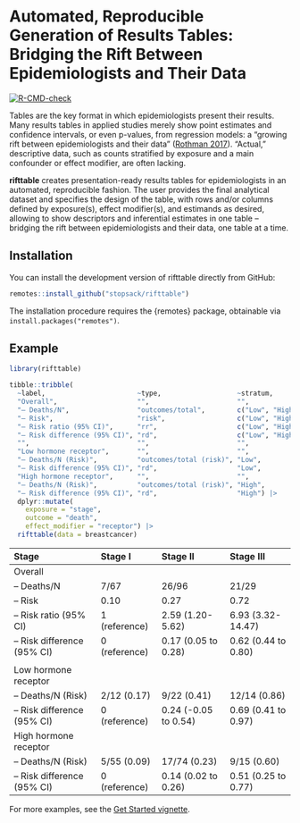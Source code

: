 
<!-- README.md is generated from README.Rmd. Please edit that file -->

# Automated, Reproducible Generation of Results Tables: Bridging the Rift Between Epidemiologists and Their Data

<!-- badges: start -->

[![R-CMD-check](https://github.com/stopsack/rifttable/actions/workflows/R-CMD-check.yaml/badge.svg)](https://github.com/stopsack/rifttable/actions/workflows/R-CMD-check.yaml)
<!-- badges: end -->

Tables are the key format in which epidemiologists present their
results. Many results tables in applied studies merely show point
estimates and confidence intervals, or even p-values, from regression
models: a “growing rift between epidemiologists and their data”
([Rothman 2017](https://doi.org/10.1007/s10654-017-0314-3)). “Actual,”
descriptive data, such as counts stratified by exposure and a main
confounder or effect modifier, are often lacking.

**rifttable** creates presentation-ready results tables for
epidemiologists in an automated, reproducible fashion. The user provides
the final analytical dataset and specifies the design of the table, with
rows and/or columns defined by exposure(s), effect modifier(s), and
estimands as desired, allowing to show descriptors and inferential
estimates in one table – bridging the rift between epidemiologists and
their data, one table at a time.

## Installation

You can install the development version of rifttable directly from
GitHub:

``` r
remotes::install_github("stopsack/rifttable")
```

The installation procedure requires the {remotes} package, obtainable
via `install.packages("remotes")`.

## Example

``` r
library(rifttable)

tibble::tribble(
  ~label,                       ~type,                   ~stratum,         
  "Overall",                    "",                      "",               
  "– Deaths/N",                 "outcomes/total",        c("Low", "High"), 
  "– Risk",                     "risk",                  c("Low", "High"), 
  "– Risk ratio (95% CI)",      "rr",                    c("Low", "High"), 
  "– Risk difference (95% CI)", "rd",                    c("Low", "High"), 
  "",                           "",                      "",               
  "Low hormone receptor",       "",                      "",               
  "– Deaths/N (Risk)",          "outcomes/total (risk)", "Low",           
  "– Risk difference (95% CI)", "rd",                    "Low",           
  "High hormone receptor",      "",                      "",               
  "– Deaths/N (Risk)",          "outcomes/total (risk)", "High",
  "– Risk difference (95% CI)", "rd",                    "High") |>
  dplyr::mutate(
    exposure = "stage",
    outcome = "death",
    effect_modifier = "receptor") |> 
  rifttable(data = breastcancer)
```

<div class="kable-table">

| Stage                      | Stage I       | Stage II             | Stage III           |
|:---------------------------|:--------------|:---------------------|:--------------------|
| Overall                    |               |                      |                     |
| – Deaths/N                 | 7/67          | 26/96                | 21/29               |
| – Risk                     | 0.10          | 0.27                 | 0.72                |
| – Risk ratio (95% CI)      | 1 (reference) | 2.59 (1.20-5.62)     | 6.93 (3.32-14.47)   |
| – Risk difference (95% CI) | 0 (reference) | 0.17 (0.05 to 0.28)  | 0.62 (0.44 to 0.80) |
|                            |               |                      |                     |
| Low hormone receptor       |               |                      |                     |
| – Deaths/N (Risk)          | 2/12 (0.17)   | 9/22 (0.41)          | 12/14 (0.86)        |
| – Risk difference (95% CI) | 0 (reference) | 0.24 (-0.05 to 0.54) | 0.69 (0.41 to 0.97) |
| High hormone receptor      |               |                      |                     |
| – Deaths/N (Risk)          | 5/55 (0.09)   | 17/74 (0.23)         | 9/15 (0.60)         |
| – Risk difference (95% CI) | 0 (reference) | 0.14 (0.02 to 0.26)  | 0.51 (0.25 to 0.77) |

</div>

For more examples, see the [Get Started
vignette](https://stopsack.github.io/rifttable/articles/rifttable.html).
